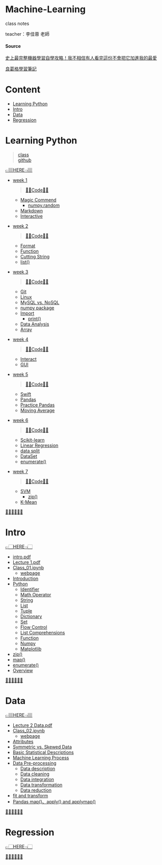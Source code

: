 # Machine-Learning
  class notes
  
  teacher：李佳蓉 老師

#### Source
[史上最完整機器學習自學攻略！我不相信有人看完這份不會把它加進我的最愛](https://buzzorange.com/techorange/2017/08/21/the-best-ai-lesson/)

[良葛格學習筆記](https://openhome.cc/Gossip/)

# Content
- [Learning Python](https://github.com/vanikk06/Machine-Learning#learning-python)
- [Intro](https://github.com/vanikk06/Machine-Learning#intro)
- [Data](https://github.com/vanikk06/Machine-Learning#data)
- [Regression](https://github.com/vanikk06/Machine-Learning#regression)

# Learning Python
  > [class](http://moocs.nccu.edu.tw/course/123/intro)\
  > [github](https://github.com/yenlung/Python-3-Data-Analysis-Basics)

[👉🏽HERE👈🏽](https://github.com/vanikk06/Machine-Learning/tree/master/Learning%20Python)

  
- [week 1](https://github.com/vanikk06/Machine-Learning/tree/master/Learning%20Python#week-1)
  > [🤜🏻Code🤛🏻](https://github.com/vanikk06/Machine-Learning/blob/master/Learning%20Python/week_1.ipynb)
  - [Magic Commend](https://github.com/vanikk06/Machine-Learning/tree/master/Learning%20Python#magic-commend)
     - [numpy.random](https://github.com/vanikk06/Machine-Learning/tree/master/Learning%20Python#numpyrandom)
  - [Markdown](https://github.com/vanikk06/Machine-Learning/tree/master/Learning%20Python#markdown)
  - [Interactive](https://github.com/vanikk06/Machine-Learning/tree/master/Learning%20Python#interactive)

- [week 2](https://github.com/vanikk06/Machine-Learning/tree/master/Learning%20Python#week-2)
  > [🤜🏽Code🤛🏽](https://github.com/vanikk06/Machine-Learning/blob/master/Learning%20Python/week_2.ipynb)
  - [Format](https://github.com/vanikk06/Machine-Learning/tree/master/Learning%20Python#format)
  - [Function](https://github.com/vanikk06/Machine-Learning/tree/master/Learning%20Python#function)
  - [Cutting String](https://github.com/vanikk06/Machine-Learning/tree/master/Learning%20Python#cutting-string)
  - [list()](https://github.com/vanikk06/Machine-Learning/tree/master/Learning%20Python#list)

- [week 3](https://github.com/vanikk06/Machine-Learning/tree/master/Learning%20Python#week-3)
  > [🤜🏿Code🤛🏿](https://github.com/vanikk06/Machine-Learning/blob/master/Learning%20Python/week_3.ipynb)
  - [Git](https://github.com/vanikk06/Machine-Learning/tree/master/Learning%20Python#git)
  - [Linux](https://github.com/vanikk06/Machine-Learning/tree/master/Learning%20Python#linux)
  - [MySQL vs. NoSQL](https://github.com/vanikk06/Machine-Learning/tree/master/Learning%20Python#mysql-vs-nosql)
  - [numpy package](https://github.com/vanikk06/Machine-Learning/tree/master/Learning%20Python#numpy-package)
  - [Import](https://github.com/vanikk06/Machine-Learning/tree/master/Learning%20Python#import)
     - [print()](https://github.com/vanikk06/Machine-Learning/tree/master/Learning%20Python#print)
  - [Data Analysis](https://github.com/vanikk06/Machine-Learning/tree/master/Learning%20Python#data-analysis)
  - [Array](https://github.com/vanikk06/Machine-Learning/tree/master/Learning%20Python#array)

- [week 4](https://github.com/vanikk06/Machine-Learning/tree/master/Learning%20Python#week-4)
  > [🤜🏾Code🤛🏾](https://github.com/vanikk06/Machine-Learning/blob/master/Learning%20Python/week_4.ipynb)
  - [Interact](https://github.com/vanikk06/Machine-Learning/tree/master/Learning%20Python#interact)
  - [GUI](https://github.com/vanikk06/Machine-Learning/tree/master/Learning%20Python#gui)
  
- [week 5](https://github.com/vanikk06/Machine-Learning/tree/master/Learning%20Python#week-5)
  > [🤜🏽Code🤛🏽](https://github.com/vanikk06/Machine-Learning/blob/master/Learning%20Python/week_5.ipynb)
  - [Swift](https://github.com/vanikk06/Machine-Learning/tree/master/Learning%20Python#swift)
  - [Pandas](https://github.com/vanikk06/Machine-Learning/tree/master/Learning%20Python#pandas)
  - [Practice Pandas](https://github.com/vanikk06/Machine-Learning/tree/master/Learning%20Python#practice-pandas)
  - [Moving Average](https://github.com/vanikk06/Machine-Learning/tree/master/Learning%20Python#moving-average)
  
- [week 6](https://github.com/vanikk06/Machine-Learning/tree/master/Learning%20Python#week-6)
  > [🤜🏼Code🤛🏼](https://github.com/vanikk06/Machine-Learning/blob/master/Learning%20Python/week_6.ipynb)
  - [Scikit-learn](https://github.com/vanikk06/Machine-Learning/tree/master/Learning%20Python#scikit-learn)
  - [Linear Regression](https://github.com/vanikk06/Machine-Learning/tree/master/Learning%20Python#linear-regression)
  - [data split](https://github.com/vanikk06/Machine-Learning/tree/master/Learning%20Python#data-split)
  - [DataSet](https://github.com/vanikk06/Machine-Learning/tree/master/Learning%20Python#dataset)
  - [enumerate()](https://github.com/vanikk06/Machine-Learning/tree/master/Learning%20Python#enumerate)
  
- [week 7](https://github.com/vanikk06/Machine-Learning/tree/master/Learning%20Python#week-7)
  > [🤜🏻Code🤛🏻](https://github.com/vanikk06/Machine-Learning/blob/master/Learning%20Python/week_7.ipynb)
  - [SVM](https://github.com/vanikk06/Machine-Learning/tree/master/Learning%20Python#svm)
    - [zip()](https://github.com/vanikk06/Machine-Learning/tree/master/Learning%20Python#zip)
  - [K-Mean](https://github.com/vanikk06/Machine-Learning/tree/master/Learning%20Python#k-mean)

 

[👩🏻‍⚕️👨🏻‍⚕️](https://github.com/vanikk06/Machine-Learning#content)

# Intro
[👉🏻HERE👈🏻](https://github.com/vanikk06/Machine-Learning/tree/master/Intro)

- [intro.pdf](https://github.com/vanikk06/Machine-Learning/blob/master/Intro/intro.pdf)
- [Lecture 1.pdf](https://github.com/vanikk06/Machine-Learning/blob/master/Intro/Lecture%201.pdf)
- [Class_01.ipynb](https://github.com/vanikk06/Machine-Learning/blob/master/Intro/Class_01.ipynb)
    - [webpage](https://nbviewer.jupyter.org/github/vanikk06/Machine-Learning/blob/master/Intro/Class_01.ipynb)
- [Introduction](https://github.com/vanikk06/Machine-Learning/tree/master/Intro#introduction)
- [Python](https://github.com/vanikk06/Machine-Learning/tree/master/Intro#python)
    - [Identifier](https://github.com/vanikk06/Machine-Learning/tree/master/Intro#identifier)
    - [Math Operator](https://github.com/vanikk06/Machine-Learning/tree/master/Intro#math-operator)
    - [String](https://github.com/vanikk06/Machine-Learning/tree/master/Intro#string)
    - [List](https://github.com/vanikk06/Machine-Learning/tree/master/Intro#list)
    - [Tuple](https://github.com/vanikk06/Machine-Learning/tree/master/Intro#tuple)
    - [Dictionary](https://github.com/vanikk06/Machine-Learning/tree/master/Intro#dictionary)
    - [Set](https://github.com/vanikk06/Machine-Learning/tree/master/Intro#set)
    - [Flow Control](https://github.com/vanikk06/Machine-Learning/tree/master/Intro#flow-control)
    - [List Comprehensions](https://github.com/vanikk06/Machine-Learning/tree/master/Intro#list-comprehensions)
    - [Function](https://github.com/vanikk06/Machine-Learning/tree/master/Intro#function)
    - [Numpy](https://github.com/vanikk06/Machine-Learning/tree/master/Intro#numpy)
    - [Matplotlib](https://github.com/vanikk06/Machine-Learning/tree/master/Intro#matplotlib)
- [zip()](https://github.com/vanikk06/Machine-Learning/tree/master/Intro#zip)
- [map()](https://github.com/vanikk06/Machine-Learning/tree/master/Intro#map)
- [enumerate()](https://github.com/vanikk06/Machine-Learning/tree/master/Intro#enumerate)
- [Overview](https://github.com/vanikk06/Machine-Learning/tree/master/Intro#overview)

[👩🏻‍⚖️👨🏻‍⚖️](https://github.com/vanikk06/Machine-Learning#content)

# Data
[👉🏽HERE👈🏽](https://github.com/vanikk06/Machine-Learning/tree/master/Data)

- [Lecture 2 Data.pdf](https://github.com/vanikk06/Machine-Learning/blob/master/Data/Lecture%202%20Data.pdf)
- [Class_02.ipynb](https://github.com/vanikk06/Machine-Learning/blob/master/Data/Class_02.ipynb)
   - [webpage](https://nbviewer.jupyter.org/github/vanikk06/Machine-Learning/blob/master/Data/Class_02.ipynb)
- [Attributes](https://github.com/vanikk06/Machine-Learning/tree/master/Data#attributes)
- [Symmetric vs. Skewed Data](https://github.com/vanikk06/Machine-Learning/tree/master/Data#symmetric-vs-skewed-data)
- [Basic Statistical Descriptions](https://github.com/vanikk06/Machine-Learning/tree/master/Data#basic-statistical-descriptions)
- [Machine Learning Process](https://github.com/vanikk06/Machine-Learning/tree/master/Data#machine-learning-process)
- [Data Pre-processing](https://github.com/vanikk06/Machine-Learning/tree/master/Data#data-pre-processing)
    - [Data description](https://github.com/vanikk06/Machine-Learning/tree/master/Data#data-description)
    - [Data cleaning](https://github.com/vanikk06/Machine-Learning/tree/master/Data#data-cleaning)
    - [Data integration](https://github.com/vanikk06/Machine-Learning/tree/master/Data#data-integration)
    - [Data transformation](https://github.com/vanikk06/Machine-Learning/tree/master/Data#data-transformation)
    - [Data reduction](https://github.com/vanikk06/Machine-Learning/tree/master/Data#data-reduction)
- [fit and transform](https://github.com/vanikk06/Machine-Learning/tree/master/Data#fit-and-transform)
- [Pandas map()、apply() and applymap()](https://github.com/vanikk06/Machine-Learning/tree/master/Data#pandas-mapapply-and-applymap)

  
[👩🏻‍🚀👨🏻‍🚀](https://github.com/vanikk06/Machine-Learning#content)


# Regression
[👉🏻HERE👈🏻](https://github.com/vanikk06/Machine-Learning/tree/master/Regression)



[👩🏻‍🏭👨🏻‍🏭](https://github.com/vanikk06/Machine-Learning#content)
